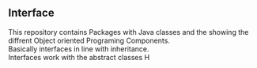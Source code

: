 ## Interface
This repository contains
Packages with Java classes and the showing the diffrent Object oriented Programing Components.<br />
Basically interfaces in line with inheritance. <br />
Interfaces work with the abstract classes
H
